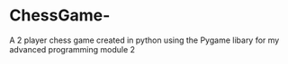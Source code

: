 # ChessGame-
A 2 player chess game created in python using the Pygame libary for my advanced programming module 2
